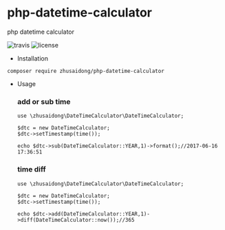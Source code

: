 # php-datetime-calculator
php datetime calculator

![travis](https://api.travis-ci.org/zhusaidong/php-datetime-calculator.svg?branch=master)
![license](https://img.shields.io/github/license/zhusaidong/php-datetime-calculator.svg)

- Installation

```
composer require zhusaidong/php-datetime-calculator
```

- Usage

	### add or sub time
	
	```
	use \zhusaidong\DateTimeCalculator\DateTimeCalculator;
	
	$dtc = new DateTimeCalculator;
	$dtc->setTimestamp(time());

	echo $dtc->sub(DateTimeCalculator::YEAR,1)->format();//2017-06-16 17:36:51
	```

	### time diff
	
	```
	use \zhusaidong\DateTimeCalculator\DateTimeCalculator;
	
	$dtc = new DateTimeCalculator;
	$dtc->setTimestamp(time());
	
	echo $dtc->add(DateTimeCalculator::YEAR,1)->diff(DateTimeCalculator::now());//365
	```
